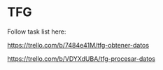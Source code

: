 # TFG

Follow task list here:

https://trello.com/b/7484e41M/tfg-obtener-datos

https://trello.com/b/VDYXdUBA/tfg-procesar-datos
